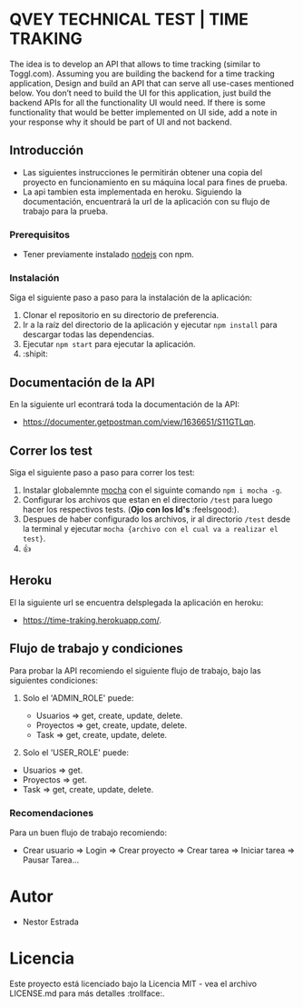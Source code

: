 # QVEY TECHNICAL TEST | TIME TRAKING 

The idea is to develop an API that allows to time tracking (similar to Toggl.com). Assuming you are building the backend for a time tracking application, Design and build an API that can serve all use-cases mentioned below. You don’t need to build the UI for this application, just build the backend APIs for all the functionality UI would need. If there is some functionality that would be better implemented on UI side, add a note in your response why it should be part of UI and not backend.

## Introducción

- Las siguientes instrucciones le permitirán obtener una copia del proyecto en funcionamiento en su máquina local para fines de prueba. 
- La api tambien esta implementada en heroku. Siguiendo la documentación, encuentrará la url de la aplicación con su flujo de trabajo para la prueba.

### Prerequisitos

- Tener previamente instalado [nodejs](https://nodejs.org/es/) con npm.

### Instalación

Siga el siguiente paso a paso para la instalación de la aplicación:

1. Clonar el repositorio en su directorio de preferencia.
2. Ir a la raíz del directorio de la aplicación y ejecutar `npm install` para descargar todas las dependencias.
3. Ejecutar `npm start` para ejecutar la aplicación.
4. :shipit:

## Documentación de la API

En la siguiente url econtrará toda la documentación de la API:

- https://documenter.getpostman.com/view/1636651/S11GTLqn.

## Correr los test

Siga el siguiente paso a paso para correr los test:

1. Instalar globalemnte [mocha](https://www.npmjs.com/package/mocha) con el siguinte comando `npm i mocha -g`.
2. Configurar los archivos que estan en el directorio `/test` para luego hacer los respectivos tests. (**Ojo con los Id's** :feelsgood:). 
3. Despues de haber configurado los archivos, ir al directorio `/test` desde la terminal y ejecutar `mocha {archivo con el cual va a realizar el test}`. 
4. :+1:

## Heroku

El la siguiente url se encuentra delsplegada la aplicación en heroku:

- https://time-traking.herokuapp.com/.

## Flujo de trabajo y condiciones

Para probar la API recomiendo el siguiente flujo de trabajo, bajo las siguientes condiciones:

1. Solo el 'ADMIN_ROLE' puede:
    - Usuarios => get, create, update, delete.
    - Proyectos => get, create, update, delete.
    - Task => get, create, update, delete.

2. Solo el 'USER_ROLE' puede: 
 - Usuarios =>  get.
 - Proyectos => get.
 - Task => get, create, update, delete.

### Recomendaciones

Para un buen flujo de trabajo recomiendo:

- Crear usuario => Login => Crear proyecto => Crear tarea => Iniciar tarea => Pausar Tarea...

# Autor

- Nestor Estrada 

# Licencia

Este proyecto está licenciado bajo la Licencia MIT - vea el archivo LICENSE.md para más detalles :trollface:.





